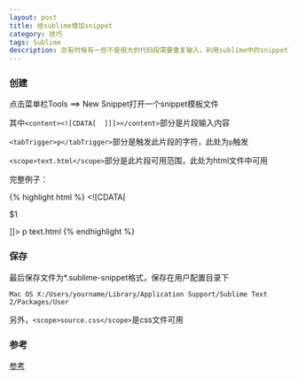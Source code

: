 ```yaml
---
layout: post
title: 给sublime增加snippet
category: 技巧
tags: Sublime
description: 总有时候有一些不是很大的代码段需要重复输入，利用sublime中的snippet可以方便很多
---
```


### 创建
点击菜单栏Tools ==> New Snippet打开一个snippet模板文件

其中`<content><![CDATA[  ]]]></content>`部分是片段输入内容

`<tabTrigger>p</tabTrigger>`部分是触发此片段的字符，此处为`p`触发

`<scope>text.html</scope>`部分是此片段可用范围，此处为html文件中可用

完整例子：

{% highlight html %}
<snippet>
<content><![CDATA[
<p>
  $1
</p>
]]></content>
<tabTrigger>p</tabTrigger>
<scope>text.html</scope>
</snippet>
{% endhighlight %}

### 保存

最后保存文件为*.sublime-snippet格式，保存在用户配置目录下

    Mac OS X:/Users/yourname/Library/Application Support/Sublime Text 2/Packages/User

另外，`<scope>source.css</scope>`是css文件可用

### 参考
[参考](http://www.granneman.com/webdev/editors/sublime-text/top-features-of-sublime-text/quickly-insert-text-and-code-with-sublime-text-snippets/)